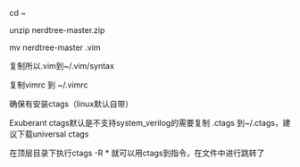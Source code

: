 cd ~

unzip nerdtree-master.zip

mv nerdtree-master .vim

复制所以.vim到~/.vim/syntax

复制vimrc 到 ~/.vimrc

确保有安装ctags（linux默认自带）

Exuberant ctags默认是不支持system_verilog的需要复制 .ctags 到~/.ctags，建议下载universal ctags

在顶层目录下执行ctags -R * 就可以用ctags到指令，在文件中进行跳转了

